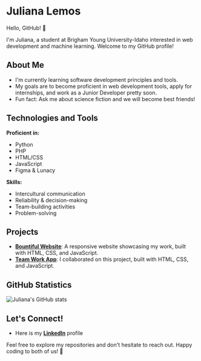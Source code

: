 
# Juliana Lemos

Hello, GitHub! 👋

I'm Juliana, a student at Brigham Young University-Idaho interested in web development and machine learning. Welcome to my GitHub profile!

## About Me

- I'm currently learning software development principles and tools.
- My goals are to become proficient in web development tools, apply for internships, and work as a Junior Developer pretty soon.
- Fun fact: Ask me about science fiction and we will become best friends!

## Technologies and Tools

 **Proficient in:**  
  - Python  
  - PHP  
  - HTML/CSS  
  - JavaScript  
  - Figma & Lunacy  

  **Skills:**  
  - Intercultural communication  
  - Reliability & decision-making  
  - Team-building activities  
  - Problem-solving

## Projects  

- **[Bountiful Website](https://github.com/lemosjuliana/wdd230)**: A responsive website showcasing my work, built with HTML, CSS, and JavaScript.  
- **[Team Work App](https://github.com/Kiyoos/krazykatz)**: I collaborated on this project, built with HTML, CSS, and JavaScript.  

## GitHub Statistics  

![Juliana's GitHub stats](https://github-readme-stats.vercel.app/api?username=lemosjuliana&show_icons=true&theme=radical)  

## Let's Connect!

- Here is my **[LinkedIn](https://www.linkedin.com/in/juliana-lemos-588692206?lipi=urn%3Ali%3Apage%3Ad_flagship3_profile_view_base_contact_details%3BKsDUhrh9SDW49RXFzmmhEw%3D%3D)** profile

Feel free to explore my repositories and don't hesitate to reach out. Happy coding to both of us! 🚀
